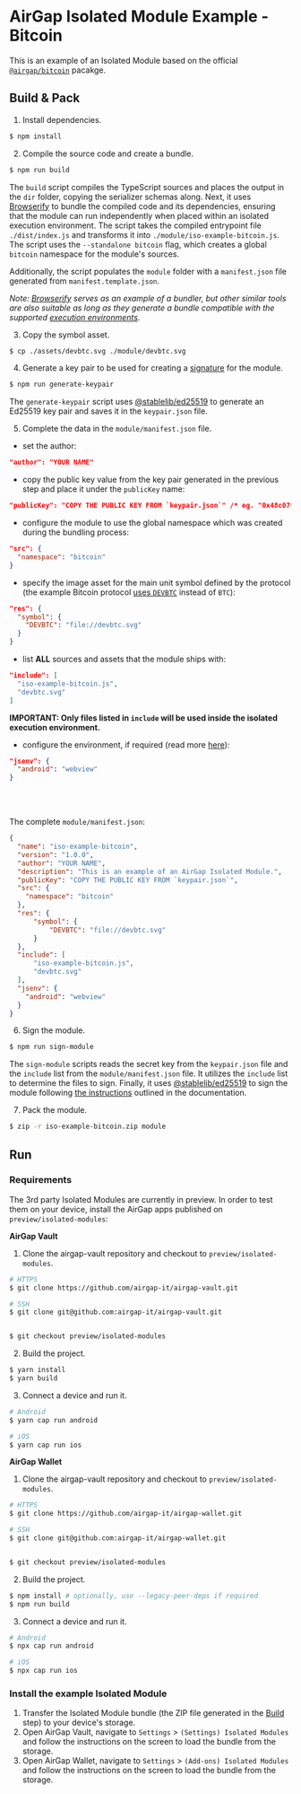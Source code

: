 # AirGap Isolated Module Example - Bitcoin

This is an example of an Isolated Module based on the official [`@airgap/bitcoin`](https://github.com/airgap-it/airgap-coin-lib/tree/master/packages/bitcoin) pacakge.

## Build & Pack

1. Install dependencies.
```bash
$ npm install
```

2. Compile the source code and create a bundle.
```bash
$ npm run build
```

The `build` script compiles the TypeScript sources and places the output in the `dir` folder, copying the serializer schemas along. Next, it uses [Browserify](https://browserify.org/) to bundle the compiled code and its dependencies, ensuring that the module can run independently when placed within an isolated execution environment. The script takes the compiled entrypoint file `./dist/index.js` and transforms it into `./module/iso-example-bitcoin.js`. The script uses the `--standalone bitcoin` flag, which creates a global `bitcoin` namespace for the module's sources.

Additionally, the script populates the `module` folder with a `manifest.json` file generated from `manifest.template.json`.

*Note: [Browserify](https://browserify.org/) serves as an example of a bundler, but other similar tools are also suitable as long as they generate a bundle compatible with the supported [execution environments](https://github.com/airgap-it/airgap-community/blob/main/packages/isolated-modules/readme.md#execution-environments).*

3. Copy the symbol asset.
```bash
$ cp ./assets/devbtc.svg ./module/devbtc.svg
```

4. Generate a key pair to be used for creating a [signature](https://github.com/airgap-it/airgap-community/blob/main/packages/isolated-modules/readme.md#signature) for the module.
```bash
$ npm run generate-keypair
```

The `generate-keypair` script uses [@stablelib/ed25519](https://github.com/StableLib/stablelib/tree/master/packages/ed25519) to generate an Ed25519 key pair and saves it in the `keypair.json` file.

5. Complete the data in the `module/manifest.json` file.

- set the author:
```json
"author": "YOUR NAME"
```

- copy the public key value from the key pair generated in the previous step and place it under the `publicKey` name:
```json
"publicKey": "COPY THE PUBLIC KEY FROM `keypair.json`" /* eg. "0x48c07feff824c7ecbbdc5442f6a57408ed5a779c153e3dca7f52d676b8e0b517" */
```

- configure the module to use the global namespace which was created during the bundling process:
```json
"src": {
  "namespace": "bitcoin"
}
```

- specify the image asset for the main unit symbol defined by the protocol (the example Bitcoin protocol [uses `DEVBTC`](https://github.com/airgap-it/airgap-community/blob/main/examples/isolated-modules/bitcoin/src/protocol/BitcoinProtocol.ts#L122) instead of `BTC`):
```json
"res": {
  "symbol": {
    "DEVBTC": "file://devbtc.svg"
  }
}
```

- list **ALL** sources and assets that the module ships with:
```json
"include": [
  "iso-example-bitcoin.js",
  "devbtc.svg"
]
```
**IMPORTANT: Only files listed in `include` will be used inside the isolated execution environment.**

- configure the environment, if required (read more [here](https://github.com/airgap-it/airgap-community/blob/main/packages/isolated-modules/readme.md#execution-environments)):
```json
"jsenv": {
  "android": "webview"
}
```

<br />
<br />

The complete `module/manifest.json`:

```json
{
  "name": "iso-example-bitcoin",
  "version": "1.0.0",
  "author": "YOUR NAME",
  "description": "This is an example of an AirGap Isolated Module.",
  "publicKey": "COPY THE PUBLIC KEY FROM `keypair.json`",
  "src": {
    "namespace": "bitcoin"
  },
  "res": {
	  "symbol": {
		  "DEVBTC": "file://devbtc.svg"
	  }
  },
  "include": [
      "iso-example-bitcoin.js",
	  "devbtc.svg"
  ],
  "jsenv": {
    "android": "webview"
  }
}
```

6. Sign the module.
```bash
$ npm run sign-module
```

The `sign-module` scripts reads the secret key from the `keypair.json` file and the `include` list from the `module/manifest.json` file. It utilizes the `include` list to determine the files to sign. Finally, it uses [@stablelib/ed25519](https://github.com/StableLib/stablelib/tree/master/packages/ed25519) to sign the module following [the instructions](https://github.com/airgap-it/airgap-community/blob/main/packages/isolated-modules/readme.md#signature) outlined in the documentation.

7. Pack the module.
```bash
$ zip -r iso-example-bitcoin.zip module
```

## Run

### Requirements

The 3rd party Isolated Modules are currently in preview. In order to test them on your device, install the AirGap apps published on `preview/isolated-modules`:

**AirGap Vault**

1. Clone the airgap-vault repository and checkout to `preview/isolated-modules`.
```bash
# HTTPS
$ git clone https://github.com/airgap-it/airgap-vault.git

# SSH
$ git clone git@github.com:airgap-it/airgap-vault.git


$ git checkout preview/isolated-modules
```

2. Build the project.
```bash
$ yarn install
$ yarn build
```

3. Connect a device and run it.
```bash
# Android
$ yarn cap run android

# iOS
$ yarn cap run ios
```

**AirGap Wallet**

1. Clone the airgap-vault repository and checkout to `preview/isolated-modules`.
```bash
# HTTPS
$ git clone https://github.com/airgap-it/airgap-wallet.git

# SSH
$ git clone git@github.com:airgap-it/airgap-wallet.git


$ git checkout preview/isolated-modules
```

2. Build the project.
```bash
$ npm install # optionally, use --legacy-peer-deps if required
$ npm run build
```

3. Connect a device and run it.
```bash
# Android
$ npx cap run android

# iOS
$ npx cap run ios
```

### Install the example Isolated Module

1. Transfer the Isolated Module bundle (the ZIP file generated in the [Build](#build--pack) step) to your device's storage.
2. Open AirGap Vault, navigate to `Settings` > `(Settings) Isolated Modules` and follow the instructions on the screen to load the bundle from the storage.
3. Open AirGap Wallet, navigate to `Settings` > `(Add-ons) Isolated Modules` and follow the instructions on the screen to load the bundle from the storage.
